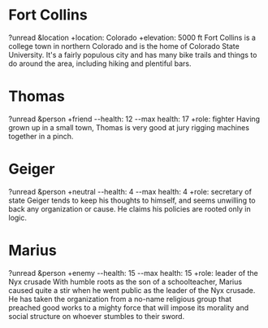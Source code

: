 # Fort Collins
?unread
&location
+location: Colorado
+elevation: 5000 ft
Fort Collins is a college town in northern Colorado and is the home of Colorado State University. It's a fairly populous city and has many bike trails and things to do around the area, including hiking and plentiful bars.

# Thomas
?unread
&person
+friend
--health: 12
--max health: 17
+role: fighter
Having grown up in a small town, Thomas is very good at jury rigging machines together in a pinch.

# Geiger
?unread
&person
+neutral
--health: 4
--max health: 4
+role: secretary of state
Geiger tends to keep his thoughts to himself, and seems unwilling to back any organization or cause. He claims his policies are rooted only in logic.

# Marius
?unread
&person
+enemy
--health: 15
--max health: 15
+role: leader of the Nyx crusade
With humble roots as the son of a schoolteacher, Marius caused quite a stir when he went public as the leader of the Nyx crusade. He has taken the organization from a no-name religious group that preached good works to a mighty force that will impose its morality and social structure on whoever stumbles to their sword.
